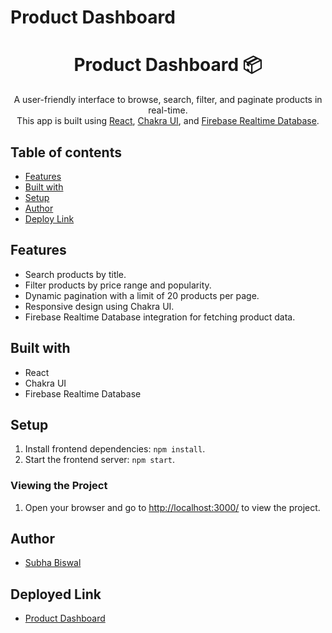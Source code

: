 # Product Dashboard

<h1 align="center">Product Dashboard 📦</h1> 
<p align="center">
 A user-friendly interface to browse, search, filter, and paginate products in real-time.<br>
 This app is built using <a href="https://react.dev/">React</a>, <a href="https://chakra-ui.com/">Chakra UI</a>, and <a href="https://firebase.google.com/">Firebase Realtime Database</a>.
</p>

## Table of contents

-   [Features](#Features)
-   [Built with](#built-with)
-   [Setup](#Setup)
-   [Author](#author)
-   [Deploy Link](#deployed-link)

## Features

-   Search products by title.
-   Filter products by price range and popularity.
-   Dynamic pagination with a limit of 20 products per page.
-   Responsive design using Chakra UI.
-   Firebase Realtime Database integration for fetching product data.

## Built with

-   React
-   Chakra UI
-   Firebase Realtime Database

## Setup

1. Install frontend dependencies: `npm install`.
2. Start the frontend server: `npm start`.

### Viewing the Project

1. Open your browser and go to [http://localhost:3000/](http://localhost:3000/) to view the project.

## Author

-   [Subha Biswal](https://github.com/20SB)

## Deployed Link

-   [Product Dashboard](https://product-dashboard-ruddy.vercel.app/)
